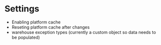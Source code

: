 # Settings

* Enabling platform cache
* Reseting platform cache after changes
* warehouse exception types (currently a custom object so data needs to be populated)